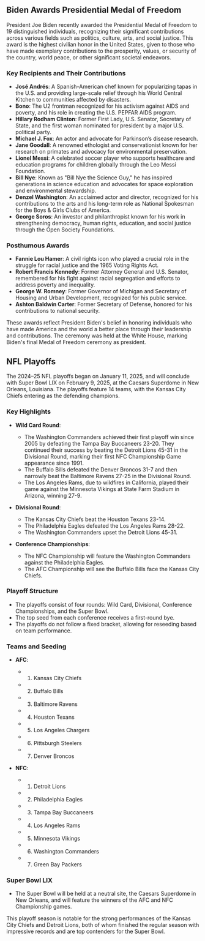 ## Biden Awards Presidential Medal of Freedom

President Joe Biden recently awarded the Presidential Medal of Freedom to 19 distinguished
individuals, recognizing their significant contributions across various fields such as politics,
culture, arts, and social justice. This award is the highest civilian honor in the United States,
given to those who have made exemplary contributions to the prosperity, values, or security of the
country, world peace, or other significant societal endeavors.

### Key Recipients and Their Contributions

- **José Andrés**: A Spanish-American chef known for popularizing tapas in the U.S. and providing
  large-scale relief through his World Central Kitchen to communities affected by disasters.
- **Bono**: The U2 frontman recognized for his activism against AIDS and poverty, and his role in
  creating the U.S. PEPFAR AIDS program.
- **Hillary Rodham Clinton**: Former First Lady, U.S. Senator, Secretary of State, and the first
  woman nominated for president by a major U.S. political party.
- **Michael J. Fox**: An actor and advocate for Parkinson’s disease research.
- **Jane Goodall**: A renowned ethologist and conservationist known for her research on primates and
  advocacy for environmental preservation.
- **Lionel Messi**: A celebrated soccer player who supports healthcare and education programs for
  children globally through the Leo Messi Foundation.
- **Bill Nye**: Known as "Bill Nye the Science Guy," he has inspired generations in science
  education and advocates for space exploration and environmental stewardship.
- **Denzel Washington**: An acclaimed actor and director, recognized for his contributions to the
  arts and his long-term role as National Spokesman for the Boys & Girls Clubs of America.
- **George Soros**: An investor and philanthropist known for his work in strengthening democracy,
  human rights, education, and social justice through the Open Society Foundations.

### Posthumous Awards

- **Fannie Lou Hamer**: A civil rights icon who played a crucial role in the struggle for racial
  justice and the 1965 Voting Rights Act.
- **Robert Francis Kennedy**: Former Attorney General and U.S. Senator, remembered for his fight
  against racial segregation and efforts to address poverty and inequality.
- **George W. Romney**: Former Governor of Michigan and Secretary of Housing and Urban Development,
  recognized for his public service.
- **Ashton Baldwin Carter**: Former Secretary of Defense, honored for his contributions to national
  security.

These awards reflect President Biden's belief in honoring individuals who have made America and the
world a better place through their leadership and contributions. The ceremony was held at the White
House, marking Biden's final Medal of Freedom ceremony as president.

## NFL Playoffs

The 2024–25 NFL playoffs began on January 11, 2025, and will conclude with Super Bowl LIX on
February 9, 2025, at the Caesars Superdome in New Orleans, Louisiana. The playoffs feature 14 teams,
with the Kansas City Chiefs entering as the defending champions.

### Key Highlights

- **Wild Card Round**:

    - The Washington Commanders achieved their first playoff win since 2005 by defeating the Tampa
      Bay Buccaneers 23-20. They continued their success by beating the Detroit Lions 45-31 in the
      Divisional Round, marking their first NFC Championship Game appearance since 1991.
    - The Buffalo Bills defeated the Denver Broncos 31-7 and then narrowly beat the Baltimore Ravens
      27-25 in the Divisional Round.
    - The Los Angeles Rams, due to wildfires in California, played their game against the Minnesota
      Vikings at State Farm Stadium in Arizona, winning 27-9.

- **Divisional Round**:

    - The Kansas City Chiefs beat the Houston Texans 23-14.
    - The Philadelphia Eagles defeated the Los Angeles Rams 28-22.
    - The Washington Commanders upset the Detroit Lions 45-31.

- **Conference Championships**:
    - The NFC Championship will feature the Washington Commanders against the Philadelphia Eagles.
    - The AFC Championship will see the Buffalo Bills face the Kansas City Chiefs.

### Playoff Structure

- The playoffs consist of four rounds: Wild Card, Divisional, Conference Championships, and the
  Super Bowl.
- The top seed from each conference receives a first-round bye.
- The playoffs do not follow a fixed bracket, allowing for reseeding based on team performance.

### Teams and Seeding

- **AFC**:

    -   1. Kansas City Chiefs
    -   2. Buffalo Bills
    -   3. Baltimore Ravens
    -   4. Houston Texans
    -   5. Los Angeles Chargers
    -   6. Pittsburgh Steelers
    -   7. Denver Broncos

- **NFC**:
    -   1. Detroit Lions
    -   2. Philadelphia Eagles
    -   3. Tampa Bay Buccaneers
    -   4. Los Angeles Rams
    -   5. Minnesota Vikings
    -   6. Washington Commanders
    -   7. Green Bay Packers

### Super Bowl LIX

- The Super Bowl will be held at a neutral site, the Caesars Superdome in New Orleans, and will
  feature the winners of the AFC and NFC Championship games.

This playoff season is notable for the strong performances of the Kansas City Chiefs and Detroit
Lions, both of whom finished the regular season with impressive records and are top contenders for
the Super Bowl.
